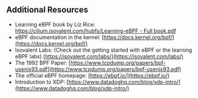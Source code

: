 ## Additional Resources

- Learning eBPF book by Liz Rice: [https://cilium.isovalent.com/hubfs/Learning-eBPF - Full book.pdf](https://cilium.isovalent.com/hubfs/Learning-eBPF%20-%20Full%20book.pdf)
- eBPF documentation in the kernel: [https://docs.kernel.org/bpf/](https://docs.kernel.org/bpf/)
- Isovalent Labs: (Check out the getting started with eBPF or the learning eBPF labs) [https://isovalent.com/labs/](https://isovalent.com/labs/)
- The 1992 BPF Paper: [https://www.tcpdump.org/papers/bpf-usenix93.pdf](https://www.tcpdump.org/papers/bpf-usenix93.pdf)
- The official eBPF homepage: [https://ebpf.io/](https://ebpf.io/)
- Introduction to XDP: [https://www.datadoghq.com/blog/xdp-intro/](https://www.datadoghq.com/blog/xdp-intro/)
